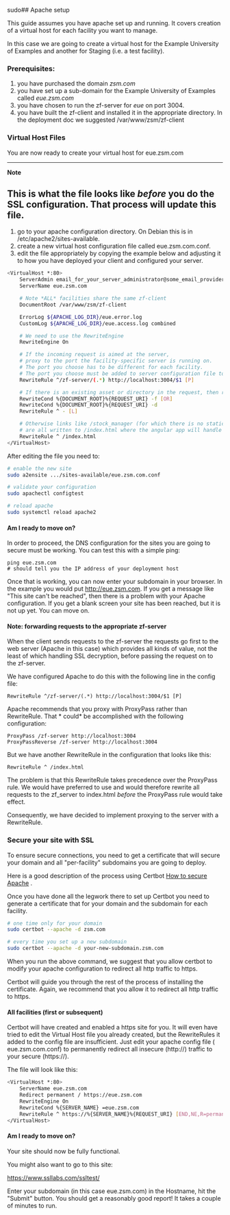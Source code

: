 sudo## Apache setup

This guide assumes you have apache set up and running. It covers creation of a
virtual host for each facility you want to manage.

In this case we are going to create a virtual host for the Example University of
Examples and another for Staging (i.e. a test facility).

### Prerequisites:

1. you have purchased the domain _zsm.com_
1. you have set up a sub-domain for the Example University of Examples called
   _eue.zsm.com_
1. you have chosen to run the zf-server for _eue_ on port 3004.
1. you have built the zf-client and installed it in the appropriate directory.
   In the deployment doc we suggested /var/www/zsm/zf-client

### Virtual Host Files

You are now ready to create your virtual host for eue.zsm.com

---
**Note**

This is what the file looks like _before_ you do the SSL configuration. That
process will update this file.
---

1. go to your apache configuration directory. On Debian this is in
   /etc/apache2/sites-available.
1. create a new virtual host configuration file called eue.zsm.com.conf.
1. edit the file appropriately by copying the example below and adjusting it to
   how you have deployed your client and configured your server.

```bash 
<VirtualHost *:80>
    ServerAdmin email_for_your_server_administrator@some_email_provider.whatever
    ServerName eue.zsm.com

    # Note *ALL* facilities share the same zf-client 
    DocumentRoot /var/www/zsm/zf-client

    ErrorLog ${APACHE_LOG_DIR}/eue.error.log
    CustomLog ${APACHE_LOG_DIR}/eue.access.log combined

    # We need to use the RewriteEngine
    RewriteEngine On

    # If the incoming request is aimed at the server,
    # proxy to the port the facility-specific server is running on.
    # The port you choose has to be different for each facility.
    # The port you choose must be added to server configuration file to this facility.
    RewriteRule ^/zf-server/(.*) http://localhost:3004/$1 [P]

    # If there is an existing asset or directory in the request, then route to it.
    RewriteCond %{DOCUMENT_ROOT}%{REQUEST_URI} -f [OR]
    RewriteCond %{DOCUMENT_ROOT}%{REQUEST_URI} -d
    RewriteRule ^ - [L]

    # Otherwise links like /stock_manager (for which there is no static file)
    # are all written to /index.html where the angular app will handle the route.
    RewriteRule ^ /index.html
</VirtualHost>
```

After editing the file you need to:

```bash
# enable the new site
sudo a2ensite .../sites-available/eue.zsm.com.conf

# validate your configuration
sudo apachectl configtest

# reload apache
sudo systemctl reload apache2
```

#### Am I ready to move on?

In order to proceed, the DNS configuration for the sites you are going to secure
must be working. You can test this with a simple ping:

```shell
ping eue.zsm.com
# should tell you the IP address of your deployment host
```

Once that is working, you can now enter your subdomain in your browser. In the
example you would put http://eue.zsm.com. If you get a message like "This site
can't be reached", then there is a problem with your Apache configuration. If
you get a blank screen your site has been reached, but it is not up yet. You can
move on.

#### Note: forwarding requests to the appropriate zf-server

When the client sends requests to the zf-server the requests go first to the web
server (Apache in this case) which provides all kinds of value, not the least of
which handling SSL decryption, before passing the request on to the zf-server.

We have configured Apache to do this with the following line in the config file:

```
RewriteRule ^/zf-server/(.*) http://localhost:3004/$1 [P]
```

Apache recommends that you proxy with ProxyPass rather than RewriteRule. That *
could* be accomplished with the following configuration:

```
ProxyPass /zf-server http://localhost:3004
ProxyPassReverse /zf-server http://localhost:3004
```

But we have another RewriteRule in the configuration that looks like this:

```
RewriteRule ^ /index.html
```

The problem is that this RewriteRule takes precedence over the ProxyPass rule.
We would have preferred to use and would therefore rewrite all requests to the
zf_server to index.html *before* the ProxyPass rule would take effect.

Consequently, we have decided to implement proxying to the server with a
RewriteRule.

### Secure your site with SSL

To ensure secure connections, you need to get a certificate that will secure
your domain and all "per-facility" subdomains you are going to deploy.

Here is a good description of the process using Certbot
[How to secure Apache](https://www.digitalocean.com/community/tutorials/how-to-secure-apache-with-let-s-encrypt-on-debian-10)
.

Once you have done all the legwork there to set up Certbot you need to 
generate a certificate
that for your domain and the subdomain for each facility.

```bash
# one time only for your domain
sudo certbot --apache -d zsm.com

# every time you set up a new subdomain
sudo certbot --apache -d your-new-subdomain.zsm.com
```

When you run the above command, we suggest that you allow certbot to modify your
apache configuration to redirect all http traffic to https.

Certbot will guide you through the rest of the process of installing the
certificate. Again, we recommend that you allow it to redirect all http traffic
to https.

#### All facilities (first or subsequent)

Certbot will have created and enabled a https site for you. It will even have
tried to edit the Virtual Host file you already created, but the RewriteRules it
added to the config file are insufficient. Just edit your apache config file (
eue.zsm.com.conf) to permanently redirect all insecure (http://) traffic to your
secure (https://).

The file will look like this:

```bash
<VirtualHost *:80>
    ServerName eue.zsm.com
    Redirect permanent / https://eue.zsm.com
    RewriteEngine On
    RewriteCond %{SERVER_NAME} =eue.zsm.com
    RewriteRule ^ https://%{SERVER_NAME}%{REQUEST_URI} [END,NE,R=permanent]
</VirtualHost>
```

#### Am I ready to move on?

Your site should now be fully functional.

You might also want to go to this site:

https://www.ssllabs.com/ssltest/

Enter your subdomain (in this case eue.zsm.com) in the Hostname, hit the 
"Submit" button. You should get a reasonably good report!
It takes a couple of minutes to run.




